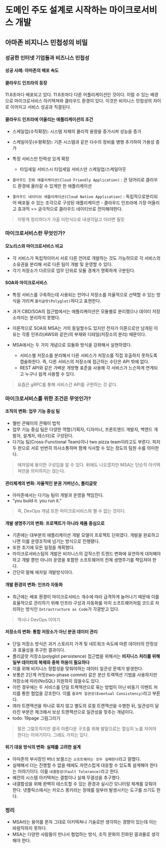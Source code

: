 # 도메인 주도 설계로 시작하는 마이크로서비스 개발

## 아마존 비지니스 민첩성의 비밀
### 성공한 인터넷 기업들과 비즈니스 민첩성

#### 성공 사례: 아마존의 배포 속도
#### 클라우드 인프라의 등장
11.6초마다 배포되고 있다. 11.6초마다 다른 어플리케이션인 것이다. 이럴 수 있는 배경으로 마이크로서비스 아키텍쳐와 클라우드 환경이 있다. 이것은 비지니스 민첨성의 차이로 이어지고 서비스 성공과 직결된다.

#### 클라우드 인프라에 어울리는 애플리케이션의 조건

- 스케일업(수직확장): 시스템 자체의 물리적 용량을 증가시켜 성능을 증가
- 스케일아웃(수평확장): 기존 시스템과 같은 다수의 장비를 병행 추가하여 가용성 증가
- 특정 서비스만 탄력성 있게 확장
	- 타임세일 서비스시 타임세일 서비스만 스케일업/스케일아웃

- `클라우드 친화 애플리케이션(Cloud Friendly Application)` : 큰 덩어리로 클라우드 환경에 올라갈 수 있게만 한 애플리케이션
- `클라우드 네이티브 애플리케이션(Cloud Native Application)` : 독립적으로분리되어 배포될 수 있는 조각으로 구성된 애플리케이션 - 클라우드 인프라에 가장 어울리고 효과적 => 궁극적으로 클라우드 네이티브로 전이해야한다.

> 이렇게 정리하다가 가끔 이런식으로 내생각달고 이러면 될듯  

### 마이크로서비스란 무엇인가?

#### 모노리스와 마이크로서비스 비교

- 각 서비스가 독립적이어서 서로 다른 언어로 개발하는 것도 가능하므로 각 서비스의 소유권을 분리해 서로 다른 팀이 개발 및 운영할 수 있다.
- 각기 저장소가 다르므로 업무 단위로 모듈 경계가 명확하게 구분된다.

#### SOA와 마이크로서비스

- 특정 서비스를 구축하는데 사용되는 언어나 저장소를 자율적으로 선택할 수 있는 방식을 가리켜 `폴리글랏(Polyglot)`하다고 표현한다.
- 과거 CBD/SOA의 접근법에서는 애플리케이션은 모듈별로 분리했으나 데이터 저장소까지는 분리하지 못했다.
- 이론적으로 SOA와 MSA는 거의 동일할수도 있지만 전자가 이론으로만 남게된 이유는 각종 인프라(AWS와 같은)의 부재와 디테일(저장소의 분리) 때문이다.

- MSA에서는 두 가지 개념으로 모듈화 방식을 강화해서 실현하였다.
	- 서비스별 저장소를 분리해서 다른 서비스가 저장소를 직접 호출하지 못하도록 캡슐화한다. 즉, 다른 서비스의 저장소에 접근하는 수단은 API 밖에 없다.
	- REST API와 같은 가벼운 개방형 표준을 사용해 각 서비스가 느슨하게 연계되고 누구나 쉽게 사용할 수 있다.
> 요즘은 gRPC를 통해 서비스간 API를 구현하는 것 같다.  

### 마이크로서비스를 위한 조건은 무엇인가?

#### 조직의 변화: 업무 기능 중심 팀
- 멜빈 콘웨이의 콘웨이 법칙
- 업무 기능 중심 팀은 다양한 역할(기획자, 디자이너, 프론트엔드 개발자, 백엔드 개발자, 설계자, 테스터)로 구성된다.
- 다기능 팀(Cross-Functional Team)이나 two pizza team이라고도 부른다. 피자 두 판으로 서로 빈번히 의사소통하며 함께 식사할 수 있는 정도의 팀원 수를 의미한다.

> 애자일에 용이한 구성임을 알 수 있다. 뒤에도 나오겠지만 MSA는 단순히 아키텍쳐만을 의미하지는 않는다.  

#### 관리체계의 변화: 자율적인 분권 거버넌스, 폴리글랏
- 아마존에서는 다기능 팀이 개발과 운영을 책임진다.
- “you build it. you run it.”

> 즉, DevOps 개념 또한 마이크로서비스와 뗄 수 없는 것이다.  

#### 개발 생명주기의 변화: 프로젝트가 아니라 제품 중심으로
- 기존에는 대부분의 애플리케이션 개발 모델이 프로젝트 단위였다. 개발을 완료하고 나면 이를 운영조직에 넘기는 방식으로 진행됐다.
- 또한 초기에 모든 일정을 계획했다.
- 마이크로서비스팀의 개발은 비지니스의 갑작스런 트렌드 변화에 유연하게 대처해야하고 개발 뿐만 아니라 운영을 포함한 소프트웨어의 전체 생명주기를 책임져야 한다.
- 간단히 말해 애자일 개발방식이다.

#### 개발 환경의 변화: 인프라 자동화
- 최근에는 배포 환경이 마이크로서비스 개수에 따라 급격하게 늘어나기 때문에 이를 효율적으로 관리하기 위해 인프라 구성과 자동화를 마치 소프트웨어처럼 코드로 처리하는 방식인 `Intrastructure as Code`가 각광받고 있다.

> 역시나 DevOps 이야기  

#### 저장소의 변화: 통합 저장소가 아닌 분권 데이터 관리
- 단일 저장소 방식은 과거 스토리지 가격 및 네트워크 속도에 따른 데이터의 안정성과 효율성을 추구한 결과이다.
- 폴리글랏 저장소(polyglot persistence) 접근법을 위해서는 **비지니스 처리를 위해 일부 데이터의 복제와 중복 허용이 필요하다**
- 이를 위해 비지니스 정합성을 맞춰야하는 데이터 일관성 문제가 발생한다.
- 보통은 2단계 커밋(two-phase commit) 같은 분산 트랙잭션 기법을 사용하지만 저장소에 따라(NoSQL) 지원하지 않을수도 있다.
- 이런 경우에는 두 서비스를 단일 트랙잭션으로 묶는 방법이 아닌 비동기 이벤트 처리를 통한 협업을 강조한다. 이를 `결과적 일관성(Eventual Consistency)`라고 부른다.
- 여러 트랜잭션을 하나로 묶지 않고 별도의 로컬 트랜잭션을 수행한 뒤, 일관성이 달라진 부분은 체크해서 보상 트랜잭션으로 일관성을 맞추는 개념이다.
- todo: 19page 그림그리기

> 말은 그럴듯하지만 결국 아름다운 구조를 위해 발밑으로는 열심히 노를 저어야 한다는 이야기이다. 그래도 가치는 있다.  

#### 위기 대응 방식의 변화: 실패를 고려한 설계
- 아마존의 부사장인 버너 보겔스는 `소프트웨어는 모두 실패한다`라고 말했다.
- 실패해서 더는 진행할 수 없을 때에도 자연스럽게 대응할 수 있도록 설계해야 한다는 이야기이다. 이를 `내결함성(Fault Tolerance)`라고 한다.
- 예전의 시스템 아키텍쳐는 결함이나 실패 무결성을 추구했다.
- 내결함성을 위해 완벽히 테스트할 수 있는 환경과 실시간 모니터링 체계를 갖춰야 한다. 넷플릭스에서는 카오스 몽키라는 장애를 일부러 발생시키는 도구를 쓰기도 한다.


### 정리
- MSA라는 용어를 문자 그대로 아키텍쳐나 기술로만 생각하는 경향이 있는데 이는 바람직하지 못하다.
- MSA는 다양한 사람들이 만나서 협업하는 방식, 조직 문화의 진화된 결과물로 생각해야 한다.